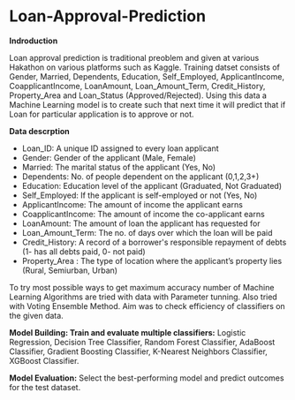 # Loan-Approval-Prediction

**Indroduction**

Loan approval prediction is traditional preoblem and given at various Hakathon on various platforms such as Kaggle. Training datset consists of Gender, Married, Dependents, Education, Self_Employed, ApplicantIncome, CoapplicantIncome, LoanAmount, Loan_Amount_Term, Credit_History, Property_Area and Loan_Status (Approved/Rejected). Using this data a Machine Learning model is to create such that next time it will predict that if Loan for particular application is to approve or not.

**Data descrption**

* Loan_ID: A unique ID assigned to every loan applicant
* Gender: Gender of the applicant (Male, Female)
* Married: The marital status of the applicant (Yes, No)
* Dependents: No. of people dependent on the applicant (0,1,2,3+)
* Education: Education level of the applicant (Graduated, Not Graduated)
* Self_Employed: If the applicant is self-employed or not (Yes, No)
* ApplicantIncome: The amount of income the applicant earns
* CoapplicantIncome: The amount of income the co-applicant earns
* LoanAmount: The amount of loan the applicant has requested for
* Loan_Amount_Term: The no. of days over which the loan will be paid
* Credit_History: A record of a borrower's responsible repayment of debts (1- has all debts paid, 0- not paid)
* Property_Area : The type of location where the applicant’s property lies (Rural, Semiurban, Urban)

To try most possible ways to get maximum accuracy number of Machine Learning Algorithms are tried with data with Parameter tunning. 
Also tried with Voting Ensemble Method. Aim was to check efficiency of classifiers on the given data.

**Model Building: Train and evaluate multiple classifiers:**
Logistic Regression, Decision Tree Classifier, Random Forest Classifier, AdaBoost Classifier, Gradient Boosting Classifier, K-Nearest Neighbors Classifier, XGBoost Classifier.

**Model Evaluation:**
Select the best-performing model and predict outcomes for the test dataset.
